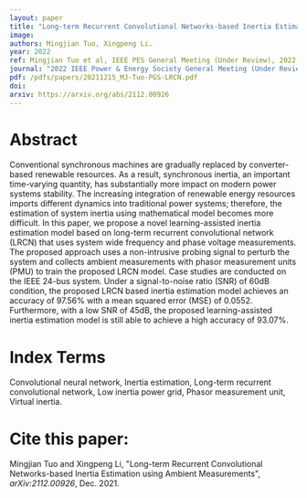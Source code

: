 ```yaml
---
layout: paper
title: "Long-term Recurrent Convolutional Networks-based Inertia Estimation using Ambient Measurements"
image: 
authors: Mingjian Tuo, Xingpeng Li.
year: 2022
ref: Mingjian Tuo et al, IEEE PES General Meeting (Under Review), 2022.
journal: "2022 IEEE Power & Energy Society General Meeting (Under Review)"
pdf: /pdfs/papers/20211215_MJ-Tuo-PGS-LRCN.pdf
doi: 
arxiv: https://arxiv.org/abs/2112.00926
---
```


# Abstract
Conventional synchronous machines are gradually replaced by converter-based renewable resources. As a result, synchronous inertia, an important time-varying quantity, has substantially more impact on modern power systems stability. The increasing integration of renewable energy resources imports different dynamics into traditional power systems; therefore, the estimation of system inertia using mathematical model becomes more difficult. In this paper, we propose a novel learning-assisted inertia estimation model based on long-term recurrent convolutional network (LRCN) that uses system wide frequency and phase voltage measurements. The proposed approach uses a non-intrusive probing signal to perturb the system and collects ambient measurements with phasor measurement units (PMU) to train the proposed LRCN model. Case studies are conducted on the IEEE 24-bus system. Under a signal-to-noise ratio (SNR) of 60dB condition, the proposed LRCN based inertia estimation model achieves an accuracy of 97.56% with a mean squared error (MSE) of 0.0552. Furthermore, with a low SNR of 45dB, the proposed learning-assisted inertia estimation model is still able to achieve a high accuracy of 93.07%.

# Index Terms
Convolutional neural network, Inertia estimation, Long-term recurrent convolutional network, Low inertia power grid, Phasor measurement unit, Virtual inertia.

# Cite this paper:
Mingjian Tuo and Xingpeng Li, "Long-term Recurrent Convolutional Networks-based Inertia Estimation using Ambient Measurements", *arXiv:2112.00926*, Dec. 2021.